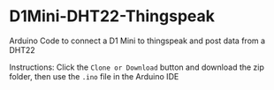 # D1Mini-DHT22-Thingspeak
Arduino Code to connect a D1 Mini to thingspeak and post data from a DHT22

Instructions: 
Click the ```Clone or Download``` button and download the zip folder, then use the ```.ino``` file in the Arduino IDE 

